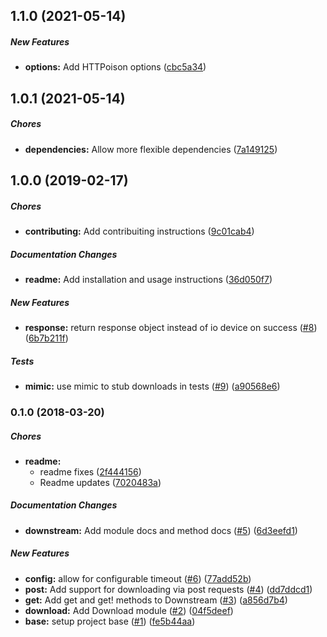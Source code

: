 ## 1.1.0 (2021-05-14)

##### New Features

* **options:**  Add HTTPoison options ([cbc5a34](https://github.com/mpiercy827/downstream/commit/cbc5a34c15b0c129bc3ac2a390c926a2f5e24917))

## 1.0.1 (2021-05-14)

##### Chores

* **dependencies:**  Allow more flexible dependencies ([7a149125](https://github.com/mpiercy827/downstream/commit/7a14912592843d2b52388a40f16b1826e7d88c93))

## 1.0.0 (2019-02-17)

##### Chores

* **contributing:**  Add contribuiting instructions ([9c01cab4](https://github.com/mpiercy827/downstream/commit/9c01cab4736da715f9a60169f6cf9bc68366e828))

##### Documentation Changes

* **readme:**  Add installation and usage instructions ([36d050f7](https://github.com/mpiercy827/downstream/commit/36d050f7231092097b577831cbca0b9291d4562e))

##### New Features

* **response:**  return response object instead of io device on success ([#8](https://github.com/mpiercy827/downstream/pull/8)) ([6b7b211f](https://github.com/mpiercy827/downstream/commit/6b7b211fd7618aaca8f9b94be94007b6d0e18db8))

##### Tests

* **mimic:**  use mimic to stub downloads in tests ([#9](https://github.com/mpiercy827/downstream/pull/9)) ([a90568e6](https://github.com/mpiercy827/downstream/commit/a90568e64a97fcc0ac011f76eadd543b73d3e26a))

### 0.1.0 (2018-03-20)

##### Chores

* **readme:**
  *  readme fixes ([2f444156](https://github.com/mpiercy827/downstream/commit/2f444156ad744161e67e94aae99a972a855e402c))
  *  Readme updates ([7020483a](https://github.com/mpiercy827/downstream/commit/7020483a0eb2ecd9c3ba34e4d2a33ec7b00f5512))

##### Documentation Changes

* **downstream:**  Add module docs and method docs ([#5](https://github.com/mpiercy827/downstream/pull/5)) ([6d3eefd1](https://github.com/mpiercy827/downstream/commit/6d3eefd177abee2d5e7499cdc464a3be97a9a68a))

##### New Features

* **config:**  allow for configurable timeout ([#6](https://github.com/mpiercy827/downstream/pull/6)) ([77add52b](https://github.com/mpiercy827/downstream/commit/77add52bafa3aef8fcdb084facc3198197d220a2))
* **post:**  Add support for downloading via post requests ([#4](https://github.com/mpiercy827/downstream/pull/4)) ([dd7ddcd1](https://github.com/mpiercy827/downstream/commit/dd7ddcd15d941307265433862b711fbccfc25d93))
* **get:**  Add get and get! methods to Downstream ([#3](https://github.com/mpiercy827/downstream/pull/3)) ([a856d7b4](https://github.com/mpiercy827/downstream/commit/a856d7b4cf7628133f994e9fb19375cad9c8a8c1))
* **download:**  Add Download module ([#2](https://github.com/mpiercy827/downstream/pull/2)) ([04f5deef](https://github.com/mpiercy827/downstream/commit/04f5deefe45493497d407e8b7c0e1668a1d051e6))
* **base:**  setup project base ([#1](https://github.com/mpiercy827/downstream/pull/1)) ([fe5b44aa](https://github.com/mpiercy827/downstream/commit/fe5b44aa61bf3b619257a1a82a43d72cb087e675))

